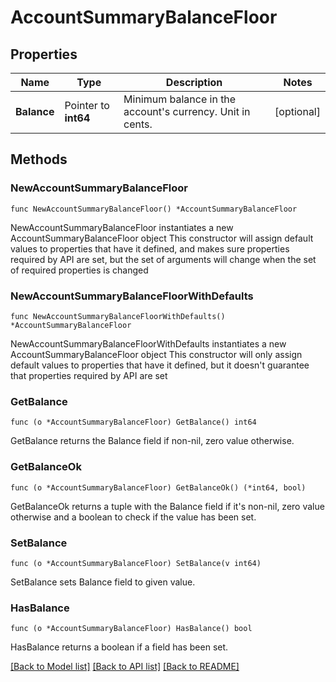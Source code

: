 # AccountSummaryBalanceFloor

## Properties

Name | Type | Description | Notes
------------ | ------------- | ------------- | -------------
**Balance** | Pointer to **int64** | Minimum balance in the account&#39;s currency. Unit in cents. | [optional] 

## Methods

### NewAccountSummaryBalanceFloor

`func NewAccountSummaryBalanceFloor() *AccountSummaryBalanceFloor`

NewAccountSummaryBalanceFloor instantiates a new AccountSummaryBalanceFloor object
This constructor will assign default values to properties that have it defined,
and makes sure properties required by API are set, but the set of arguments
will change when the set of required properties is changed

### NewAccountSummaryBalanceFloorWithDefaults

`func NewAccountSummaryBalanceFloorWithDefaults() *AccountSummaryBalanceFloor`

NewAccountSummaryBalanceFloorWithDefaults instantiates a new AccountSummaryBalanceFloor object
This constructor will only assign default values to properties that have it defined,
but it doesn't guarantee that properties required by API are set

### GetBalance

`func (o *AccountSummaryBalanceFloor) GetBalance() int64`

GetBalance returns the Balance field if non-nil, zero value otherwise.

### GetBalanceOk

`func (o *AccountSummaryBalanceFloor) GetBalanceOk() (*int64, bool)`

GetBalanceOk returns a tuple with the Balance field if it's non-nil, zero value otherwise
and a boolean to check if the value has been set.

### SetBalance

`func (o *AccountSummaryBalanceFloor) SetBalance(v int64)`

SetBalance sets Balance field to given value.

### HasBalance

`func (o *AccountSummaryBalanceFloor) HasBalance() bool`

HasBalance returns a boolean if a field has been set.


[[Back to Model list]](../README.md#documentation-for-models) [[Back to API list]](../README.md#documentation-for-api-endpoints) [[Back to README]](../README.md)



